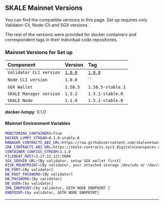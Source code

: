 ## SKALE Mainnet Versions

You can find the compatible versions in this page. Set up requires only Validator-Cli, Node-Cli and SGX versions.

The rest of the versions were provided for docker containers and correspondent tags in their individual code repositories.

### Mainnet Versions for Set up

| Component      | Version    | Tag           |
| :------------- | :--------- | :------------- | 
| `Validator CLI version`       | [`1.0.0`](https://github.com/skalenetwork/skale-node-cli/releases/download/1.0.0/skale-1.0.0-Linux-x86_64) | [`1.0.0`](https://github.com/skalenetwork/skale-node-cli/releases/tag/1.0.0) | 
| `Node CLI version`  | `1.0.0`   | ``     |
| `SGX Wallet`      | `1.58.5`   | `1.58.5-stable.1`       | 
| `SKALE Manager version`    | `1.5.2 ` | `1.5.2-stable.0`       | 
| `SKALE Node`    | `1.1.0 ` | `1.5.2-stable.0`       | 

**docker-lvmpy**: 0.1.0

#### Mainnet Environment Variables

```bash
MONITORING_CONTAINERS=True
DOCKER_LVMPY_STREAM=0.1.0-stable.0
MANAGER_CONTRACTS_ABI_URL=https://raw.githubusercontent.com/skalenetwork/skale-network/master/releases/mainnet/skale-manager/1.5.2/skale-manager-1.5.2-mainnet-abi.json
IMA_CONTRACTS_ABI_URL=https://skale-contracts.nyc3.digitaloceanspaces.com/mainnet-ima/ima.json
CONTAINER_CONFIGS_STREAM=1.1.0
FILEBEAT_HOST=3.17.12.121:5000
SGX_SERVER_URL=[By validator, setup SGX wallet first]
DISK_MOUNTPOINT=[By validator, your attached storage /dev/sda or /dev/xvdd (this is an example. You just need to use your 2TB block volume mount point)]
DB_PORT=[By validator]
DB_ROOT_PASSWORD=[By validator]
DB_PASSWORD=[By validator]
DB_USER=[by validator]
IMA_ENDPOINT=[by validator, GETH NODE ENDPOINT ]
ENDPOINT=[by validator, GETH NODE ENDPOINT]
```
---
